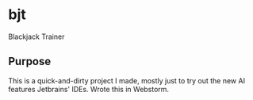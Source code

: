 # bjt
Blackjack Trainer

## Purpose
This is a quick-and-dirty project I made, mostly just to try out the new AI features Jetbrains' IDEs. Wrote this in Webstorm.
